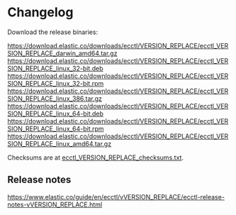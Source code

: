 # Changelog

Download the release binaries:

<https://download.elastic.co/downloads/ecctl/VERSION_REPLACE/ecctl_VERSION_REPLACE_darwin_amd64.tar.gz>
<https://download.elastic.co/downloads/ecctl/VERSION_REPLACE/ecctl_VERSION_REPLACE_linux_32-bit.deb>
<https://download.elastic.co/downloads/ecctl/VERSION_REPLACE/ecctl_VERSION_REPLACE_linux_32-bit.rpm>
<https://download.elastic.co/downloads/ecctl/VERSION_REPLACE/ecctl_VERSION_REPLACE_linux_386.tar.gz>
<https://download.elastic.co/downloads/ecctl/VERSION_REPLACE/ecctl_VERSION_REPLACE_linux_64-bit.deb>
<https://download.elastic.co/downloads/ecctl/VERSION_REPLACE/ecctl_VERSION_REPLACE_linux_64-bit.rpm>
<https://download.elastic.co/downloads/ecctl/VERSION_REPLACE/ecctl_VERSION_REPLACE_linux_amd64.tar.gz>

Checksums are at [ecctl_VERSION_REPLACE_checksums.txt](https://download.elastic.co/downloads/ecctl/VERSION_REPLACE/ecctl_VERSION_REPLACE_checksums.txt).

## Release notes

<https://www.elastic.co/guide/en/ecctl/vVERSION_REPLACE/ecctl-release-notes-vVERSION_REPLACE.html>
